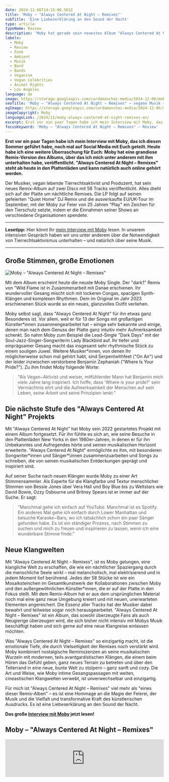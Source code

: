 ```yaml
---
date: 2024-12-06T14:15:06.561Z
title: 'Moby – "Always Centered At Night – Remixes"'
subTitle: 'Eine Liebeserklärung an den Sound der Nacht'
type: article
typeName: Review
description: 'Moby hat gerade sein neuestes Album "Always Centered At Night Remixes veröffentlicht. Lest jetzt meine Review und hört Euch die 58 Songs an!'
labels:
  - Moby
  - Review
  - Punk
  - Ambient
  - Musik
  - Band
  - Bands
  - Veganism
  - Vegan Celebrities
  - Animal Rights
  - Los Angeles
language: de
image: https://storage.googleapis.com/cardamonchai-media/2024-12-06/moby-always-centered-at-night-remix-soundsvegan-com-jpg-imagine-080808_3c3a38_1024_768/640.webp
seoTitle: 'Moby – "Always Centered At Night – Remixes" – vegane Musik – Review'
ogImage: https://storage.googleapis.com/cardamonchai-media/2024-12-06/moby-always-centered-at-night-remix-soundsvegan-com-og-jpg-imagine-080808_3b3937_1200_628/640.webp
imageCopyright: Moby
languageLink: /2024/12/moby-always-centered-at-night-remixes-en/
excerpt: Erst vor ein paar Tagen habe ich mein Interview mit Moby, das ich diesen Sommer geführt habe, noch mal auf Social Media mit Euch geteilt. Heute habe ich eine weitere Überraschung für Euch – Moby hat eine grandiose Remix-Version des Albums, über das ich mich unter anderem mit ihm unterhalten habe, veröffentlicht. "Always Centered At Night – Remixes" steht ab heute in den Plattenläden und kann natürlich auch online gehört werden.
focusKeyword: 'Moby – "Always Centered At Night – Remixes" – Review'
---
```


**Erst vor ein paar Tagen habe ich mein Interview mit Moby, das ich diesen Sommer geführt habe, noch mal auf Social Media mit Euch geteilt. Heute habe ich eine weitere Überraschung für Euch: Moby hat eine grandiose Remix-Version des Albums, über das ich mich unter anderem mit ihm unterhalten habe, veröffentlicht. "Always Centered At Night – Remixes" steht ab heute in den Plattenläden und kann natürlich auch online gehört werden.**

Der Musiker, vegan lebende Tierrechtsaktivist und Produzent, hat sein neues Remix-Album auf zwei Discs mit 58 Tracks veröffentlicht. Alles dreht sich auf der Platte um nächtliche Remixes. Die LP folgt auf seinen gefeierten "Quiet Home" DJ Remix und die ausverkaufte EU/UK-Tour im September, mit der Moby zur Feier von 25 Jahren "Play" ein Zeichen für den Tierschutz setzte, indem er die Einnahmen seiner Shows an verschiedene Organisationen spendete.

---

**Lesetipp:** Hier könnt Ihr [mein Interview mit Moby](/2024/06/moby-interview/) lesen. In unserem intensiven Gespräch haben wir uns unter anderem über die Notwendigkeit von Tierrechtsaktivismus unterhalten – und natürlich über seine Musik.

---

## Große Stimmen, große Emotionen

![Moby – "Always Centered At Night – Remixes"](https://storage.googleapis.com/cardamonchai-media/2024-12-06/moby-always-centered-at-night-remix-soundsvegan-com-album-artwork-jpeg-imagine-080808_35322f_3000_3000/640.webp 'Moby – "Always Centered At Night – Remixes"')

Mit dem Album erscheint heute die neuste Moby Single. Der "dark1" Remix von "Wild Flame ist in Zusammenarbeit mit Danae erschienen. Ihr wundervoller Gesang mischt sich mit lockeren Congas, spacigen Synth-Klängen und komplexen Rhythmen. Dem im Original im Jahr 2023 erschienenen Stück wurde so ein neues, glanzvolles Outfit verliehen.

Moby selbst sagt, dass "Always Centered At Night" für ihn etwas ganz Besonderes ist. Vor allem, weil er für 13 der Songs mit großartigen Künstler\*innen zusammengearbeitet hat – einige sehr bekannte und einige, denen man nach dem Genuss der Platte ganz intuitiv mehr Aufmerksamkeit schenkt. So nahm Moby zum Beispiel die Lead-Single "Dark Days" mit der Soul-Jazz-Singer-Songwriterin Lady Blackbird auf. Ihr tiefer und einprägsamer Gesang macht das insgesamt sehr rhythmische Stück zu einem souligen Juwel. Weitere Musiker\*innen, von denen Ihr möglicherweise schon mal gehört habt, sind Serpentwithfeet ("On Air") und der leider inzwischen verstorbene Benjamin Zephaniah ("Where Is Your Pride?"). Zu ihm findet Moby folgende Worte:

> "Als Vegan−Aktivist und weiser, mitfühlender Mann hat Benjamin mich viele Jahre lang inspiriert. Ich hoffe, dass 'Where is your pride?' sein Vermächtnis ehrt und die Aufmerksamkeit der Menschen auf sein Leben, seine Arbeit und seine Prinzipien lenkt."

## Die nächste Stufe des "Always Centered At Night" Projekts

Mit "Always Centered At Night" hat Moby sein 2022 gestartetes Projekt mit einem Album fortgesetzt. Für ihn fühlte es sich an, wie seine Besuche in den Plattenläden New Yorks in den 1980er-Jahren, in denen er für ihn Unbekanntes und Aufregendes hörte und seinen musikalischen Horizont erweiterte. "Always Centered At Night" ermöglichte es ihm, mit besonderen Songwriter\*innen und Sänger\*\innen zusammenzuarbeiten und Songs zu schreiben, die von seinen musikalischen Entdeckungen geprägt und inspiriert sind.

Auf seiner Suche nach neuen Klängen wurde Moby zu einer Art Stimmensammler. Als Experte für die Klangfarbe und Textur menschlicher Stimmen von Bessie Jones über Vera Hall und Boy Blue bis zu Weltstars wie David Bowie, Ozzy Osbourne und Britney Spears ist er immer auf der Suche. Er sagt:

> "Manchmal gehe ich einfach auf YouTube. Manchmal ist es Spotify. Ein anderes Mal gehe ich einfach durch Lower Manhattan und besuche Karaoke−Bars, wo ich tatsächlich schon ein paar Sänger gefunden habe. Es ist ein ständiger Prozess, nach Stimmen zu suchen und mich zu freuen und inspirieren zu lassen, wenn ich eine wunderbare Stimme finde."

## Neue Klangwelten

Mit "Always Centered At Night – Remixes", ist es Moby gelungen, eine klangliche Welt zu erschaffen, die wie ein nächtlicher Spaziergang durch die menschliche Seele wirkt – mal melancholisch, mal elektrisierend und in jedem Moment tief berührend. Jedes der 58 Stücke ist wie ein Mosaiksteinchen im Gesamtkunstwerk der Kollaborationen zwischen Moby und den außergewöhnlichen Künstler\*innen, die er auf der Platte in den Fokus stellt. Mit dem Remix-Album hat er aus dem ursprünglichen Material noch mal eine ganz neue Umgebung kreiert und mit neuen, unerwarteten Elementen angereichert. Die Essenz aller Tracks hat der Musiker dabei bewahrt und teilweise sogar noch herausgearbeitet. "Always Centered At Night – Remixes" ist ein Album, das sowohl überzeugte Fans als auch Neugierige überzeugen wird, die sich bisher nicht intensiv mit Mobys Musik beschäftigt haben und sich gerne auf eine neue Klangreise einlassen möchten.

Was "Always Centered At Night – Remixes" so einzigartig macht, ist die emotionale Tiefe, die durch Vielseitigkeit der Remixes noch verstärkt wird. Moby kombiniert nostalgische Reminiszenzen an seine musikalischen Wurzeln mit modernen, teils avantgardistischen Klängen, die einem beim Hören das Gefühl geben, ganz neues Terrain zu betreten und über den Tellerrand in eine neue, bunte Welt zu stolpern – ganz sanft und cozy. Die Art und Weise, wie Moby intime Gesangspassagen mit weiten, cineastischen Klangwelten verwebt, ist unverwechselbar und einzigartig.

Für mich ist "Always Centered At Night – Remixes" viel mehr als "eines dieser Remix-Alben" – es ist eine Hommage an die Magie der Feierei, der Musik und die Vielfalt und transformative Kraft des künstlerischen Ausdrucks. Es ist eine Liebeserklärung an den Sound der Nacht.

**Das große [Interview mit Moby](/2024/06/moby-interview/) jetzt lesen!**

## Moby – "Always Centered At Night – Remixes"

<iframe
  style="border: 0; width: 100%; height: 120px;"
  src="https://bandcamp.com/EmbeddedPlayer/album=2472880680/size=large/bgcol=ffffff/linkcol=5c9b72/tracklist=false/artwork=small/transparent=true/"
  seamless
>
  <a href="https://moby.bandcamp.com/album/always-centered-at-night-remixes">
    always centered at night - remixes by moby
  </a>
</iframe>
